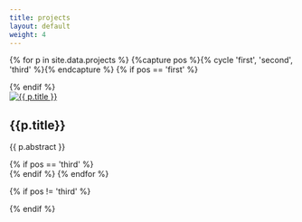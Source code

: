 ```yaml
---
title: projects
layout: default
weight: 4
---
```

<section class="projects">

{% for p in site.data.projects %}
{%capture pos %}{% cycle 'first', 'second', 'third' %}{% endcapture %}
{% if pos == 'first' %}
<div class="grid">
{% endif %}
<div class="unit one-third">
<a href="{{ p.link }}"><img src="/projects/{{ p.id }}/img/{{ p.picture }}" alt="{{ p.title }}" /></a><h2>{{p.title}}</h2><p>{{ p.abstract }}</p>
</div>
{% if pos == 'third' %}
</div> <!-- grid -->
{% endif %}
{% endfor %}

{% if pos != 'third' %}
</div> <!-- grid -->
{% endif %}

</section>

<div class="clearfix"/>
